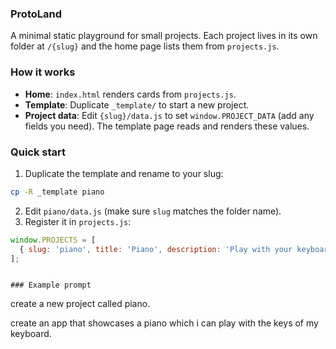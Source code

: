 ### ProtoLand

A minimal static playground for small projects. Each project lives in its own folder at `/{slug}` and the home page lists them from `projects.js`.

### How it works
- **Home**: `index.html` renders cards from `projects.js`.
- **Template**: Duplicate `_template/` to start a new project.
- **Project data**: Edit `{slug}/data.js` to set `window.PROJECT_DATA` (add any fields you need). The template page reads and renders these values.

### Quick start
1) Duplicate the template and rename to your slug:
```bash
cp -R _template piano
```
2) Edit `piano/data.js` (make sure `slug` matches the folder name).
3) Register it in `projects.js`:
```js
window.PROJECTS = [
  { slug: 'piano', title: 'Piano', description: 'Play with your keyboard', tags: ['App'] },
];
```
<!-- 4) Open locally:
```bash
python3 -m http.server 5173 -->
<!-- # visit http://localhost:5173/ -->
```

### Example prompt
```
create a new project called piano.

create an app that showcases a piano which i can play with the keys of my keyboard.
```


